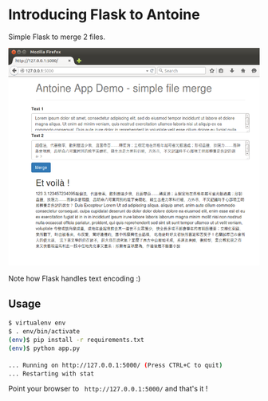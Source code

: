 # Introducing Flask to Antoine

Simple Flask to merge 2 files.

![](static/antoine_app_demo.png)

Note how Flask handles text encoding :)


## Usage

``` bash
$ virtualenv env
$ . env/bin/activate
(env)$ pip install -r requirements.txt
(env)$ python app.py

... Running on http://127.0.0.1:5000/ (Press CTRL+C to quit)
... Restarting with stat

```

Point your browser to `` http://127.0.0.1:5000/`` and that's it !
